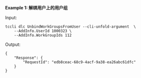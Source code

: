 **Example 1: 解绑用户上的用户组**



Input: 

```
tccli dlc UnbindWorkGroupsFromUser --cli-unfold-argument  \
    --AddInfo.UserId 1000323 \
    --AddInfo.WorkGroupIds 112
```

Output: 
```
{
    "Response": {
        "RequestId": "edb8ceac-68c9-4acf-9a38-ea26abc61dfc"
    }
}
```

